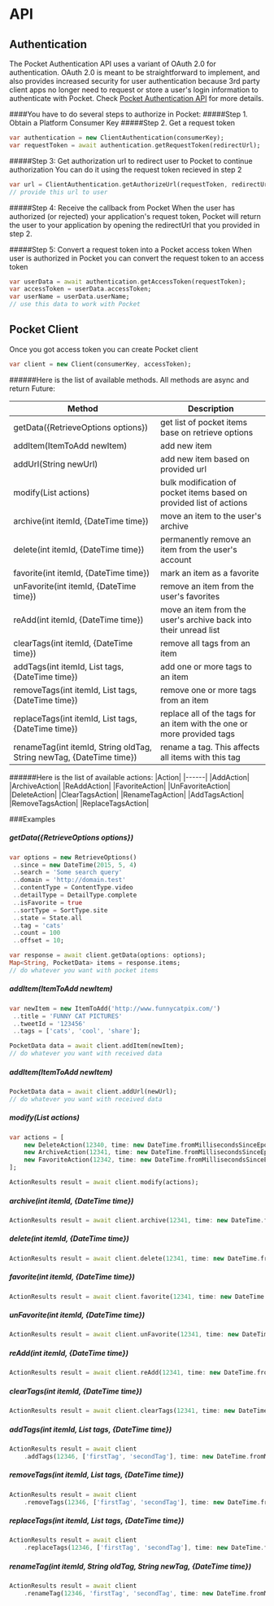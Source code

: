 # API

## Authentication

The Pocket Authentication API uses a variant of OAuth 2.0 for authentication. OAuth 2.0 is meant to be straightforward to implement, and also provides increased security for user authentication because 3rd party client apps no longer need to request or store a user's login information to authenticate with Pocket.
Check [Pocket Authentication API](https://getpocket.com/developer/docs/authentication) for more details.
 
####You have to do several steps to authorize in Pocket:
#####Step 1. Obtain a Platform Consumer Key
#####Step 2. Get a request token
```dart
var authentication = new ClientAuthentication(consumerKey);
var requestToken = await authentication.getRequestToken(redirectUrl);
```

#####Step 3: Get authorization url to redirect user to Pocket to continue authorization
You can do it using the request token recieved in step 2
 ```dart
var url = ClientAuthentication.getAuthorizeUrl(requestToken, redirectUrl);
// provide this url to user 
```

#####Step 4: Receive the callback from Pocket
When the user has authorized (or rejected) your application's request token, Pocket will return the user to your application by opening the redirectUrl that you provided in step 2.

#####Step 5: Convert a request token into a Pocket access token
When user is authorized in Pocket you can convert the request token to an access token
 ```dart
var userData = await authentication.getAccessToken(requestToken);
var accessToken = userData.accessToken;
var userName = userData.userName;
// use this data to work with Pocket
```	

## Pocket Client
Once you got access token you can create Pocket client
```dart
var client = new Client(consumerKey, accessToken);
```

######Here is the list of available methods. All methods are async and return Future: 

| Method             |  Description
|--------------------|------------------
| getData({RetrieveOptions options})   | get list of pocket items base on retrieve options
| addItem(ItemToAdd newItem)           | add new item
| addUrl(String newUrl)                | add new item based on provided url
| modify(List<Action> actions)         | bulk modification of pocket items based on provided list of actions
| archive(int itemId, {DateTime time}) | move an item to the user's archive
| delete(int itemId, {DateTime time}) | permanently remove an item from the user's account
| favorite(int itemId, {DateTime time}) | mark an item as a favorite
| unFavorite(int itemId, {DateTime time}) | remove an item from the user's favorites  
| reAdd(int itemId, {DateTime time}) | move an item from the user's archive back into their unread list
| clearTags(int itemId, {DateTime time}) | remove all tags from an item
| addTags(int itemId, List<String> tags, {DateTime time}) | add one or more tags to an item
| removeTags(int itemId, List<String> tags, {DateTime time}) | remove one or more tags from an item
| replaceTags(int itemId, List<String> tags, {DateTime time}) | replace all of the tags for an item with the one or more provided tags
| renameTag(int itemId, String oldTag, String newTag, {DateTime time}) | rename a tag. This affects all items with this tag

######Here is the list of available actions: 
|Action|
|------|
|AddAction|
|ArchiveAction|
|ReAddAction|
|FavoriteAction|
|UnFavoriteAction|
|DeleteAction|
|ClearTagsAction|
|RenameTagAction|
|AddTagsAction|
|RemoveTagsAction|
|ReplaceTagsAction|


###Examples

##### getData({RetrieveOptions options})
```dart
var options = new RetrieveOptions()
 ..since = new DateTime(2015, 5, 4)
 ..search = 'Some search query'
 ..domain = 'http://domain.test'
 ..contentType = ContentType.video
 ..detailType = DetailType.complete
 ..isFavorite = true
 ..sortType = SortType.site
 ..state = State.all
 ..tag = 'cats'
 ..count = 100
 ..offset = 10;

var response = await client.getData(options: options);
Map<String, PocketData> items = response.items;
// do whatever you want with pocket items
```

##### addItem(ItemToAdd newItem)
```dart
var newItem = new ItemToAdd('http://www.funnycatpix.com/')
 ..title = 'FUNNY CAT PICTURES'
 ..tweetId = '123456'
 ..tags = ['cats', 'cool', 'share'];

PocketData data = await client.addItem(newItem);
// do whatever you want with received data
```

##### addItem(ItemToAdd newItem)
```dart
PocketData data = await client.addUrl(newUrl);
// do whatever you want with received data
```

##### modify(List<Action> actions)  
```dart
var actions = [
	new DeleteAction(12340, time: new DateTime.fromMillisecondsSinceEpoch(1430686800000)),
	new ArchiveAction(12341, time: new DateTime.fromMillisecondsSinceEpoch(1430686800001)),
	new FavoriteAction(12342, time: new DateTime.fromMillisecondsSinceEpoch(1430686800002))
];

ActionResults result = await client.modify(actions);
```

##### archive(int itemId, {DateTime time})
```dart
ActionResults result = await client.archive(12341, time: new DateTime.fromMillisecondsSinceEpoch(1430686800001));
```

##### delete(int itemId, {DateTime time})
```dart
ActionResults result = await client.delete(12341, time: new DateTime.fromMillisecondsSinceEpoch(1430686800001));
```

##### favorite(int itemId, {DateTime time})
```dart
ActionResults result = await client.favorite(12341, time: new DateTime.fromMillisecondsSinceEpoch(1430686800001))
```

##### unFavorite(int itemId, {DateTime time})
```dart
ActionResults result = await client.unFavorite(12341, time: new DateTime.fromMillisecondsSinceEpoch(1430686800001));
```

##### reAdd(int itemId, {DateTime time})
```dart
ActionResults result = await client.reAdd(12341, time: new DateTime.fromMillisecondsSinceEpoch(1430686800001));
```

##### clearTags(int itemId, {DateTime time})
```dart
ActionResults result = await client.clearTags(12341, time: new DateTime.fromMillisecondsSinceEpoch(1430686800001));
```

##### addTags(int itemId, List<String> tags, {DateTime time})
```dart
ActionResults result = await client
	.addTags(12346, ['firstTag', 'secondTag'], time: new DateTime.fromMillisecondsSinceEpoch(1430686800006));
```

##### removeTags(int itemId, List<String> tags, {DateTime time})
```dart
ActionResults result = await client
	.removeTags(12346, ['firstTag', 'secondTag'], time: new DateTime.fromMillisecondsSinceEpoch(1430686800006));
```

##### replaceTags(int itemId, List<String> tags, {DateTime time})
```dart
ActionResults result = await client
	.replaceTags(12346, ['firstTag', 'secondTag'], time: new DateTime.fromMillisecondsSinceEpoch(1430686800006));
```

##### renameTag(int itemId, String oldTag, String newTag, {DateTime time})
```dart
ActionResults result = await client
	.renameTag(12346, 'firstTag', 'secondTag', time: new DateTime.fromMillisecondsSinceEpoch(1430686800006));
```




